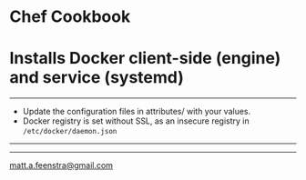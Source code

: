 # Chef Cookbook
# Installs Docker client-side (engine) and service (systemd)
---
-  Update the configuration files in attributes/ with your values.
-  Docker registry is set without SSL, as an insecure registry in ```/etc/docker/daemon.json```
---
---
matt.a.feenstra@gmail.com
